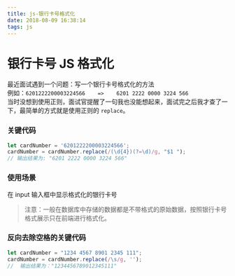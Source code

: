```yaml
---
title: js-银行卡号格式化
date: 2018-08-09 16:38:14
tags: js
---
```

# 银行卡号 JS 格式化

最近面试遇到一个问题：写一个银行卡号格式化的方法<br />
例如：`6201222200003224566    =>    6201 2222 0000 3224 566`<br />
当时没想到使用正则，面试官提醒了一句我也没能想起来，面试完之后我才查了一下，最简单的方式就是使用正则的 `replace`。<br />
### 关键代码

```js
let cardNumber = '6201222200003224566';
cardNumber = cardNumber.replace(/(\d{4})(?=\d)/g, "$1 ");
// 输出结果为: "6201 2222 0000 3224 566"
```

### 使用场景

在 input 输入框中显示格式化的银行卡号

> 注意：一般在数据库中存储的数据都是不带格式的原始数据，按照银行卡号格式展示只在前端进行格式化。

### 反向去除空格的关键代码

```js
let cardNumber = "1234 4567 8901 2345 111";
cardNumber = cardNumber.replace(/\s/g, '');
//  输出结果为："1234456789012345111"
```
